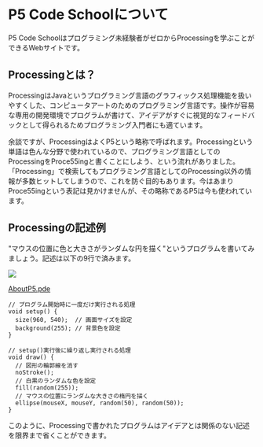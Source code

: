 # P5 Code Schoolについて

P5 Code Schoolはプログラミング未経験者がゼロからProcessingを学ぶことができるWebサイトです。

## Processingとは？

ProcessingはJavaというプログラミング言語のグラフィックス処理機能を扱いやすくした、コンピュータアートのためのプログラミング言語です。操作が容易な専用の開発環境でプログラムが書けて、アイデアがすぐに視覚的なフィードバックとして得られるためプログラミング入門者にも適ています。

余談ですが、ProcessingはよくP5という略称で呼ばれます。Processingという単語は色んな分野で使われているので、プログラミング言語としてのProcessingをProce55ingと書くことにしよう、という流れがありました。「Processing」で検索してもプログラミング言語としてのProcessing以外の情報が多数ヒットしてしまうので、これを防ぐ目的もあります。今はあまりProce55ingという表記は見かけませんが、その略称であるP5は今も使われています。

## Processingの記述例

"マウスの位置に色と大きさがランダムな円を描く"というプログラムを書いてみましょう。記述は以下の9行で済みます。

![](/images/AboutP5/aboutp5.jpg)

[AboutP5.pde](github:AboutP5/AboutP5.pde)

```processing
// プログラム開始時に一度だけ実行される処理
void setup() {
  size(960, 540);  // 画面サイズを設定
  background(255); // 背景色を設定
}

// setup()実行後に繰り返し実行される処理
void draw() {
  // 図形の輪郭線を消す
  noStroke();
  // 白黒のランダムな色を設定
  fill(random(255));
  // マウスの位置にランダムな大きさの楕円を描く
  ellipse(mouseX, mouseY, random(50), random(50));
}
```

このように、Processingで書かれたプログラムはアイデアとは関係のない記述を限界まで省くことができます。

